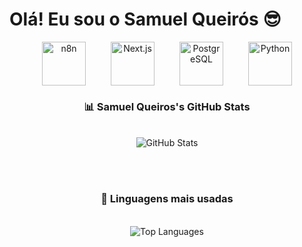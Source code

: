 #  Olá! Eu sou o Samuel Queirós 😎


<div align="center" style="display: flex; justify-content: center; align-items: center;">
  <img src="https://avatars.githubusercontent.com/u/45487711?s=200&v=4" width="70" height="70" alt="n8n" style="margin: 0 20px; display: block;" />
  <img src="https://cdn.worldvectorlogo.com/logos/nextjs-2.svg" width="70" height="70" alt="Next.js" style="margin: 0 20px; display: block;" />
  <img src="https://upload.wikimedia.org/wikipedia/commons/2/29/Postgresql_elephant.svg" width="70" height="70" alt="PostgreSQL" style="margin: 0 20px; display: block;" />
  <img src="https://cdn.worldvectorlogo.com/logos/python-5.svg" width="70" height="70" alt="Python" style="margin: 0 20px; display: block;" />
</div>





<div align="center">

### 📊 Samuel Queiros's GitHub Stats
<br />

<img src="https://github-readme-stats.vercel.app/api?username=samuelQueiros&show_icons=true&theme=radical&count_private=true&border_radius=15&icon_color=79ff97&text_color=ffffff&bg_color=000000" alt="GitHub Stats" />

<br /><br />

### 🧠 Linguagens mais usadas
<br />

<img src="https://github-readme-stats.vercel.app/api/top-langs/?username=samuelQueiros&layout=compact&theme=radical&border_radius=15&bg_color=000000&text_color=ffffff" alt="Top Languages" />

</div>
